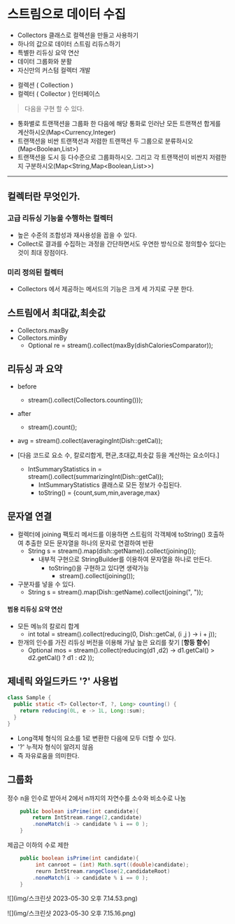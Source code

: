 # 스트림으로 데이터 수집 
+ Collectors 클래스로 컬렉션을 만들고 사용하기
+ 하나의 값으로 데이터 스트림 리듀스하기
+ 특별한 리듀싱 요약 연산
+ 데이터 그룹화와 분활
+ 자신만의 커스텀 컬렉터 개발

- 컬렉션 ( Collection )
- 컬렉터 ( Collector ) 인터페이스

> 다음을 구현 할 수 있다.
- 통화별로 트랜잭션을 그룹화 한 다음에 해당 통화로 인러난 모든 트랜잭션 합게를 계산하시오(Map<Currency,Integer)
- 트랜잭션을 비싼 트랜잭션과 저렴한 트랜잭션 두 그룹으로 분류하시오(Map<Boolean,List<Transaction>>)
- 트랜잭션을 도시 등 다수준으로 그룹화하시오. 그리고 각 트랜잭션이 비싼지 저렴한지 구분하시오(Map<String,Map<Boolean,List<Transaction>>>)

---

## 컬렉터란 무엇인가.

### 고급 리듀싱 기능을 수행하는 컬렉터

- 높은 수준의 조합성과 재사용성을 꼽을 수 있다.
- Collect로 결과를 수집하는 과정을 간단하면서도 우연한 방식으로 정의할수 있다는 것이 최대 장점이다.

### 미리 정의된 컬렉터

- Collectors 에서 제공하는 메서드의 기능은 크게 세 가지로  구분 한다.


## 스트림에서 최대값,최솟값

- Collectors.maxBy
- Collectors.minBy
    - Optional<Dish> re = stream().collect(maxBy(dishCaloriesComparator));


## 리듀싱 과 요약

- before
  -  stream().collect(Collectors.counting()));
- after
  - stream().count();

- avg = stream().collect(averagingInt(Dish::getCal));

- [다음 코드로 요소 수, 칼로리합게, 편균,초대값,최솟값 등을 계산하는 요소이다.]
  - IntSummaryStatistics in = stream().collect(summarizingInt(Dish::getCal));
    -  IntSummaryStatistics 클래스로 모든 정보가 수집된다.
      - toString() =  {count,sum,min,average,max}

## 문자열 연결

- 컬렉터에 joining 팩토리 메서드를 이용하면 스트림의 각객체에 toString() 호출하여 추출한 모든 문자열을 하나의 문자로 연결하여 반환
  - String s = stream().map(dish::getName)).collect(joining());
    - 내부적 구현으로 StringBuilder를 이용하여 문자열을 하나로 만든다.
      - toString()을 구현하고 있다면 생략가능
        - stream().collect(joining());
- 구분자를 넣을 수 있다.
  - String s = stream().map(Dish::getName).collect(joining(", "));

#### 범용 리듀싱 요약 연산

- 모든 메뉴의 칼로리 합계 
  - int total = stream().collect(reducing(0, Dish::getCal, (i ,j ) -> i + j));
- 한개의 인수를 가진 리듀싱 버전을 이용해 가낲 높은 요리를 찾기 [**항등 함수**]
  - Optional<Dish> mos = stream().collect(reducing(d1 ,d2) -> d1.getCal() > d2.getCal() ? d1 : d2 ));

## 제네릭 와일드카드 '?' 사용법
```java
class Sample {
  public static <T> Collector<T, ?, Long> counting() {
    return reducing(0L, e -> 1L, Long::sum);
  }
}
```
- Long객체 형식의 요소를 1로 변환한 다음에 모두 더할 수 있다.
- '?' 누적자 형식이 알려지 않음 
- 즉 자유로움을 의미한다.

## 그룹화 

정수 n을 인수로 받아서 2에서 n까지의 자연수를 소수와 비소수로 나눔
```java
    public boolean isPrime(int candidate){
        return IntStream.range(2,candidate)
        .noneMatch(i -> candidate % i == 0 );
    }
```

제곱근 이하의 수로 제한
```java
    public boolean isPrime(int candidate){
         int canroot = (int) Math.sqrt((double)candidate);
         reurn IntStream.rangeClose(2,candidateRoot)
        .noneMatch(i -> candidate % i == 0 );
    }
```

![](img/스크린샷 2023-05-30 오후 7.14.53.png)

![](img/스크린샷 2023-05-30 오후 7.15.16.png)

